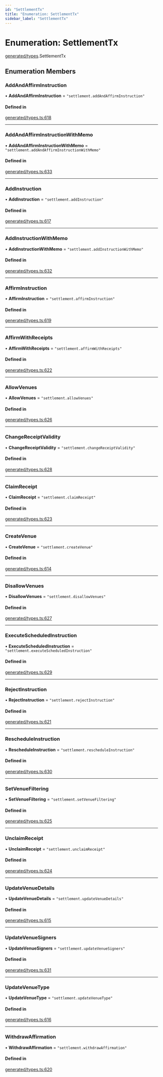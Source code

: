 ```yaml
---
id: "SettlementTx"
title: "Enumeration: SettlementTx"
sidebar_label: "SettlementTx"
---
```


# Enumeration: SettlementTx

[generated/types](../../../../modules/Generated/Types/Types.md).SettlementTx

## Enumeration Members

### AddAndAffirmInstruction

• **AddAndAffirmInstruction** = ``"settlement.addAndAffirmInstruction"``

#### Defined in

[generated/types.ts:618](https://github.com/PolymeshAssociation/polymesh-sdk/blob/15be87e8/src/generated/types.ts#L618)

___

### AddAndAffirmInstructionWithMemo

• **AddAndAffirmInstructionWithMemo** = ``"settlement.addAndAffirmInstructionWithMemo"``

#### Defined in

[generated/types.ts:633](https://github.com/PolymeshAssociation/polymesh-sdk/blob/15be87e8/src/generated/types.ts#L633)

___

### AddInstruction

• **AddInstruction** = ``"settlement.addInstruction"``

#### Defined in

[generated/types.ts:617](https://github.com/PolymeshAssociation/polymesh-sdk/blob/15be87e8/src/generated/types.ts#L617)

___

### AddInstructionWithMemo

• **AddInstructionWithMemo** = ``"settlement.addInstructionWithMemo"``

#### Defined in

[generated/types.ts:632](https://github.com/PolymeshAssociation/polymesh-sdk/blob/15be87e8/src/generated/types.ts#L632)

___

### AffirmInstruction

• **AffirmInstruction** = ``"settlement.affirmInstruction"``

#### Defined in

[generated/types.ts:619](https://github.com/PolymeshAssociation/polymesh-sdk/blob/15be87e8/src/generated/types.ts#L619)

___

### AffirmWithReceipts

• **AffirmWithReceipts** = ``"settlement.affirmWithReceipts"``

#### Defined in

[generated/types.ts:622](https://github.com/PolymeshAssociation/polymesh-sdk/blob/15be87e8/src/generated/types.ts#L622)

___

### AllowVenues

• **AllowVenues** = ``"settlement.allowVenues"``

#### Defined in

[generated/types.ts:626](https://github.com/PolymeshAssociation/polymesh-sdk/blob/15be87e8/src/generated/types.ts#L626)

___

### ChangeReceiptValidity

• **ChangeReceiptValidity** = ``"settlement.changeReceiptValidity"``

#### Defined in

[generated/types.ts:628](https://github.com/PolymeshAssociation/polymesh-sdk/blob/15be87e8/src/generated/types.ts#L628)

___

### ClaimReceipt

• **ClaimReceipt** = ``"settlement.claimReceipt"``

#### Defined in

[generated/types.ts:623](https://github.com/PolymeshAssociation/polymesh-sdk/blob/15be87e8/src/generated/types.ts#L623)

___

### CreateVenue

• **CreateVenue** = ``"settlement.createVenue"``

#### Defined in

[generated/types.ts:614](https://github.com/PolymeshAssociation/polymesh-sdk/blob/15be87e8/src/generated/types.ts#L614)

___

### DisallowVenues

• **DisallowVenues** = ``"settlement.disallowVenues"``

#### Defined in

[generated/types.ts:627](https://github.com/PolymeshAssociation/polymesh-sdk/blob/15be87e8/src/generated/types.ts#L627)

___

### ExecuteScheduledInstruction

• **ExecuteScheduledInstruction** = ``"settlement.executeScheduledInstruction"``

#### Defined in

[generated/types.ts:629](https://github.com/PolymeshAssociation/polymesh-sdk/blob/15be87e8/src/generated/types.ts#L629)

___

### RejectInstruction

• **RejectInstruction** = ``"settlement.rejectInstruction"``

#### Defined in

[generated/types.ts:621](https://github.com/PolymeshAssociation/polymesh-sdk/blob/15be87e8/src/generated/types.ts#L621)

___

### RescheduleInstruction

• **RescheduleInstruction** = ``"settlement.rescheduleInstruction"``

#### Defined in

[generated/types.ts:630](https://github.com/PolymeshAssociation/polymesh-sdk/blob/15be87e8/src/generated/types.ts#L630)

___

### SetVenueFiltering

• **SetVenueFiltering** = ``"settlement.setVenueFiltering"``

#### Defined in

[generated/types.ts:625](https://github.com/PolymeshAssociation/polymesh-sdk/blob/15be87e8/src/generated/types.ts#L625)

___

### UnclaimReceipt

• **UnclaimReceipt** = ``"settlement.unclaimReceipt"``

#### Defined in

[generated/types.ts:624](https://github.com/PolymeshAssociation/polymesh-sdk/blob/15be87e8/src/generated/types.ts#L624)

___

### UpdateVenueDetails

• **UpdateVenueDetails** = ``"settlement.updateVenueDetails"``

#### Defined in

[generated/types.ts:615](https://github.com/PolymeshAssociation/polymesh-sdk/blob/15be87e8/src/generated/types.ts#L615)

___

### UpdateVenueSigners

• **UpdateVenueSigners** = ``"settlement.updateVenueSigners"``

#### Defined in

[generated/types.ts:631](https://github.com/PolymeshAssociation/polymesh-sdk/blob/15be87e8/src/generated/types.ts#L631)

___

### UpdateVenueType

• **UpdateVenueType** = ``"settlement.updateVenueType"``

#### Defined in

[generated/types.ts:616](https://github.com/PolymeshAssociation/polymesh-sdk/blob/15be87e8/src/generated/types.ts#L616)

___

### WithdrawAffirmation

• **WithdrawAffirmation** = ``"settlement.withdrawAffirmation"``

#### Defined in

[generated/types.ts:620](https://github.com/PolymeshAssociation/polymesh-sdk/blob/15be87e8/src/generated/types.ts#L620)
